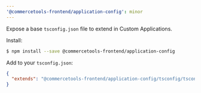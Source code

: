 ```yaml
---
'@commercetools-frontend/application-config': minor
---
```


Expose a base `tsconfig.json` file to extend in Custom Applications.

Install:

```bash
$ npm install --save @commercetools-frontend/application-config
```

Add to your `tsconfig.json`:

```json
{
  "extends": "@commercetools-frontend/application-config/tsconfig/tsconfig.json"
}
```
